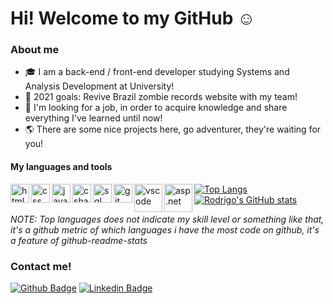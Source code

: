 # Hi! Welcome to my GitHub :relaxed:
 



### About me

* :mortar_board: I am a back-end / front-end developer studying Systems and Analysis Development at University!
* :confetti_ball: 2021 goals: Revive Brazil zombie records website with my team!
* :mag_right: I'm looking for a job, in order to acquire knowledge and share everything I've learned until now!
* :earth_americas: There are some nice projects here, go adventurer, they're waiting for you! 

#### My languages and tools

<img align="left" width="30px" alt="html" src="https://user-images.githubusercontent.com/77635828/113378137-a16ced00-934c-11eb-9096-250ed891a91a.png">
<img align="left" width="30px" alt="css" src="https://user-images.githubusercontent.com/77635828/113378216-dbd68a00-934c-11eb-83f3-9745fd7afacc.png">
<img align="left" width="30px" alt="javascript" src="https://user-images.githubusercontent.com/77635828/113378444-6b7c3880-934d-11eb-805d-42e40554e0af.png">
<img align="left" width="30px" alt="csharp" src="https://user-images.githubusercontent.com/77635828/113378520-9d8d9a80-934d-11eb-958e-23f4c2bb8bcd.png">
<img align="left" width="30px" alt="sql" src="https://user-images.githubusercontent.com/77635828/113378580-bdbd5980-934d-11eb-9867-22af7cecf00c.png">
<img align="left" width="30px" alt="git" src="https://user-images.githubusercontent.com/77635828/113378614-d7f73780-934d-11eb-8a16-ec79486a7032.png">
<img align="left" width="45px" alt="vscode" src="https://user-images.githubusercontent.com/77635828/113378805-476d2700-934e-11eb-8fed-92ee4642d338.png">
<img align="left" width="45px" alt="asp.net" src="https://user-images.githubusercontent.com/77635828/113378852-6cfa3080-934e-11eb-9e13-0455a33a9034.png">

[![Top Langs](https://github-readme-stats.vercel.app/api/top-langs/?username=Rodrigocambraia14&show_icons=true&theme=tokyonight)](https://github.com/Rodrigocambraia14/github-readme-stats)
<br>
[![Rodrigo's GitHub stats](https://github-readme-stats.vercel.app/api?username=Rodrigocambraia14&show_icons=true&theme=tokyonight)](https://github.com/Rodrigocambraia14/github-readme-stats)

*NOTE: Top languages does not indicate my skill level or something like that, it's a github metric of which languages i have the most code on github, it's a feature of github-readme-stats*
### Contact me!
[![Github Badge](https://img.shields.io/badge/-Github-000?style=flat-square&logo=Github&logoColor=white&link=https://github.com/Rodrigocambraia14)](https://github.com/fagnerpsantos)
[![Linkedin Badge](https://img.shields.io/badge/-LinkedIn-blue?style=flat-square&logo=Linkedin&logoColor=white&link=https://www.linkedin.com/in/rodrigo-gonçalves-cambraia-soares-36b114203/)](https://www.linkedin.com/in/rodrigo-gonçalves-cambraia-soares-36b114203/)